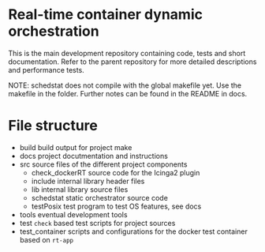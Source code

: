 # Real-time container dynamic orchestration #

This is the main development repository containing code, tests and short documentation.
Refer to the parent repository for more detailed descriptions and performance tests.

NOTE: schedstat does not compile with the global makefile yet. Use the makefile in the folder.
Further notes can be found in the README in docs.

# File structure #

* build build output for project make
* docs project docutmentation and instructions
* src source files of the different project components
  * check_dockerRT source code for the Icinga2 plugin
  * include internal library header files
  * lib internal library source files
  * schedstat static orchestrator source code
  * testPosix test program to test OS features, see docs
* tools eventual development tools
* test `check` based test scripts for project sources
* test_container scripts and configurations for the docker test container based on `rt-app`


